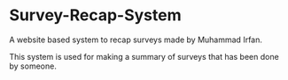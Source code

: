 # Survey-Recap-System
A website based system to recap surveys made by Muhammad Irfan.

This system is used for making a summary of surveys that has been done by someone.
